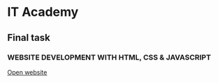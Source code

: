 # IT Academy
## Final task
### WEBSITE DEVELOPMENT WITH HTML, CSS & JAVASCRIPT
[Open website](https://mike-prybytkin.github.io/IT-Academy-final-project/home.html)

